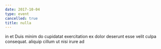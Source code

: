 ```yaml
---
date: 2017-10-04
type: event
cancelled: true
title: nulla
---
```

in et Duis minim do cupidatat exercitation ex dolor deserunt esse velit culpa consequat. aliquip cillum ut nisi irure ad